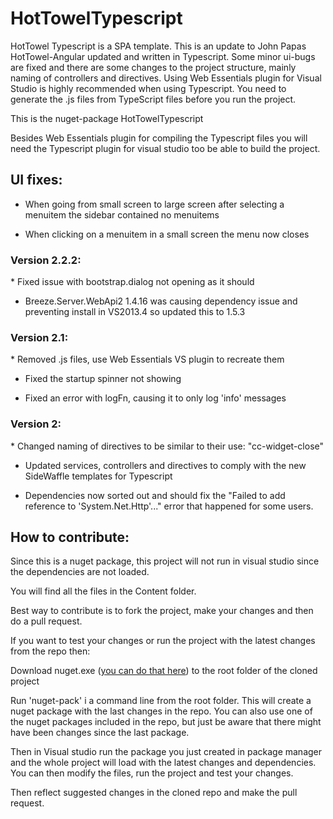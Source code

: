 HotTowelTypescript
==================

HotTowel Typescript is a SPA template. This is an update to John Papas HotTowel-Angular updated and written in Typescript. Some minor ui-bugs are fixed and there are some changes to the project structure, mainly naming of controllers and directives. Using Web Essentials plugin for Visual Studio is highly recommended when using Typescript. You need to generate the .js files from TypeScript files before you run the project.

This is the nuget-package HotTowelTypescript

Besides Web Essentials plugin for compiling the Typescript files you will need the Typescript plugin for visual studio too be able to build the project.

<h2>UI fixes:</h2>

- When going from small screen to large screen after selecting a menuitem the sidebar contained no menuitems

- When clicking on a menuitem in a small screen the menu now closes

<h3>Version 2.2.2:</h3>
* Fixed issue with bootstrap.dialog not opening as it should

* Breeze.Server.WebApi2 1.4.16 was causing dependency issue and preventing install in VS2013.4 so updated this to 1.5.3

<h3>Version 2.1:</h3>
* Removed .js files, use Web Essentials VS plugin to recreate them

* Fixed the startup spinner not showing

* Fixed an error with logFn, causing it to only log 'info' messages

<h3>Version 2:</h3>
* Changed naming of directives to be similar to their use: "cc-widget-close"

* Updated services, controllers and directives to comply with the new SideWaffle templates for Typescript

* Dependencies now sorted out and should fix the "Failed to add reference to 'System.Net.Http'..." error that happened for some users.
 
<h2>How to contribute:</h2>
Since this is a nuget package, this project will not run in visual studio since the dependencies are not loaded. 

You will find all the files in the Content folder.

Best way to contribute is to fork the project, make your changes and then do a pull request. 

If you want to test your changes or run the project with the latest changes from the repo then: 

Download nuget.exe (<a href="https://nuget.codeplex.com/releases">you can do that here</a>) to the root folder of the cloned project

Run 'nuget-pack' i a command line from the root folder. This will create a nuget package with the last changes in the repo. You can also use one of the nuget packages included in the repo, but just be aware that there might have been changes since the last package.

Then in Visual studio run the package you just created in package manager and the whole project will load with the latest changes and dependencies. You can then modify the files, run the project and test your changes.

Then reflect suggested changes in the cloned repo and make the pull request.
